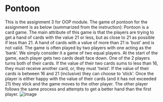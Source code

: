 # Pontoon

This is the assignment 3 for OOP module.
The game of pontoon for the assignment is as below (summarized from the instruction):
Pontoon is a card game. The main attribute of this game is that the players are trying to get a hand of cards with the value 21 or less, but as close to 21 as possible if less than 21.
A hand of cards with a value of more than 21 is ‘bust’ and is not valid.
The game is often played by two players with one acting as the ‘bank’.
We simply consider it a game of two equal players.
At the start of the game, each player gets two cards dealt face down.
One of the 2 players turns both of their cards.
If the value of their two cards sums to less than 16, they must receive another card, or, they must ‘twist’.
If the value of their cards is between 16 and 21 (inclusive) they can choose to ‘stick’.
Once the player is either happy with the value of their cards (and it has not exceeded 21) they stick and the game moves to the other player.
The other player follows the same process and attempts to get a better hand than the first player.
![image](https://user-images.githubusercontent.com/87034968/126884457-78894c27-d1db-45f1-b4b8-d99e2ad277d3.png)
